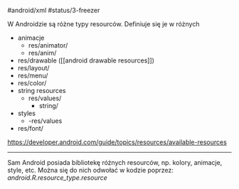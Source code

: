 #android/xml 
#status/3-freezer 

W Androidzie są różne typy resourców. Definiuje się je w różnych 
- animacje
	- res/animator/
	- res/anim/
- res/drawable ([[android drawable resources]])
- res/layout/
- res/menu/
- res/color/
- string resources
	- res/values/
		- string/
- styles
	- -res/values
- res/font/

https://developer.android.com/guide/topics/resources/available-resources

---
Sam Android posiada bibliotekę różnych resourców, np. kolory, animacje, style, etc.
Można się do nich odwołać w kodzie poprzez: *android.R.resource_type.resource*